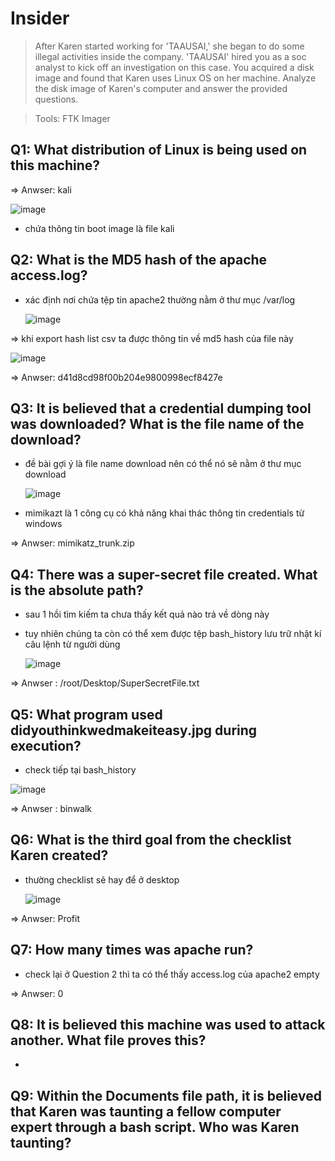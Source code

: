 # Insider 

> After Karen started working for 'TAAUSAI,' she began to do some illegal activities inside the company. 'TAAUSAI' hired you as a soc analyst to kick off an investigation on this case.
You acquired a disk image and found that Karen uses Linux OS on her machine. Analyze the disk image of Karen's computer and answer the provided questions.

> Tools:
  FTK Imager

## Q1: What distribution of Linux is being used on this machine?

=> Anwser: kali 

![image](https://github.com/user-attachments/assets/0d3f9ee0-3cf3-484a-902f-e8cdc3d99e0f)

+ chứa thông tin boot image là file kali 

## Q2: What is the MD5 hash of the apache access.log?

+ xác định nơi chứa tệp tin apache2 thường nằm ở thư mục /var/log

  ![image](https://github.com/user-attachments/assets/124e2b19-839f-4e1c-90ec-54f5be2f270b)

=> khi export hash list csv ta được thông tin về md5 hash của file này 

![image](https://github.com/user-attachments/assets/5df7bd75-6be2-4b4c-b849-71193e3a78dc)

=> Anwser: d41d8cd98f00b204e9800998ecf8427e

## Q3: It is believed that a credential dumping tool was downloaded? What is the file name of the download?

+ đề bài gợi ý là file name download nên có thể nó sẽ nằm ở thư mục download

  ![image](https://github.com/user-attachments/assets/5f677bb7-1c62-47be-8d01-45dd9231a4d5)

+ mimikazt là 1 công cụ có khả năng khai thác thông tin credentials từ windows

=> Anwser: mimikatz_trunk.zip

## Q4: There was a super-secret file created. What is the absolute path?

+ sau 1 hồi tìm kiếm ta chưa thấy kết quả nào trả về dòng này

+ tuy nhiên chúng ta còn có thể xem được tệp bash_history lưu trữ nhật kí câu lệnh từ người dùng

  ![image](https://github.com/user-attachments/assets/102acd92-4990-4779-89e1-d618b2ceee98)

=> Anwser : /root/Desktop/SuperSecretFile.txt

## Q5: What program used didyouthinkwedmakeiteasy.jpg during execution?

+ check tiếp tại bash_history

![image](https://github.com/user-attachments/assets/677ec0df-594b-40a8-b3dd-b5a61d64a7e0)

=> Anwser : binwalk

## Q6: What is the third goal from the checklist Karen created?

+ thường checklist sẽ hay để ở desktop

  ![image](https://github.com/user-attachments/assets/b45826a1-9502-41bc-9646-3b8f4b15344d)

=> Anwser: Profit

## Q7: How many times was apache run?

+ check lại ở Question 2 thì ta có thể thấy access.log của apache2 empty

=> Anwser: 0

## Q8: It is believed this machine was used to attack another. What file proves this?

+ 


## Q9: Within the Documents file path, it is believed that Karen was taunting a fellow computer expert through a bash script. Who was Karen taunting?
